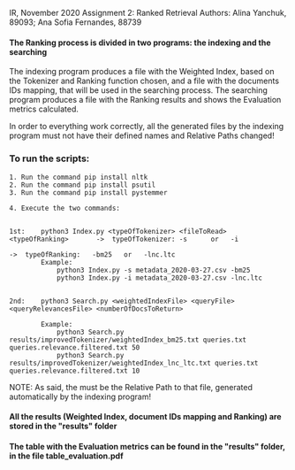 IR, November 2020
Assignment 2: Ranked Retrieval
Authors: Alina Yanchuk, 89093; Ana Sofia Fernandes, 88739

#### The Ranking process is divided in two programs: the indexing and the searching

The indexing program produces a file with the Weighted Index, based on the Tokenizer and Ranking function chosen, and a file with the documents IDs mapping, that will be used in the searching process.
The searching program produces a file with the Ranking results and shows the Evaluation metrics calculated.

In order to everything work correctly, all the generated files by the indexing program must not have their defined names and Relative Paths changed!


### To run the scripts:

    1. Run the command pip install nltk
    2. Run the command pip install psutil
    3. Run the command pip install pystemmer
    
    4. Execute the two commands:    


    1st:    python3 Index.py <typeOfTokenizer> <fileToRead> <typeOfRanking>       ->  typeOfTokenizer: -s      or   -i   
                                                                                  ->  typeOfRanking:   -bm25   or   -lnc.ltc
            Example:
                python3 Index.py -s metadata_2020-03-27.csv -bm25
                python3 Index.py -i metadata_2020-03-27.csv -lnc.ltc


    2nd:    python3 Search.py <weightedIndexFile> <queryFile> <queryRelevancesFile> <numberOfDocsToReturn>

            Example: 
                python3 Search.py results/improvedTokenizer/weightedIndex_bm25.txt queries.txt queries.relevance.filtered.txt 50
                python3 Search.py results/improvedTokenizer/weightedIndex_lnc_ltc.txt queries.txt queries.relevance.filtered.txt 10

    
NOTE: As said, the <weightedIndexFile> must be the Relative Path to that file, generated automatically by the indexing program!

#### All the results (Weighted Index, document IDs mapping and Ranking) are stored in the "results" folder             

#### The table with the Evaluation metrics can be found in the "results" folder, in the file table_evaluation.pdf
